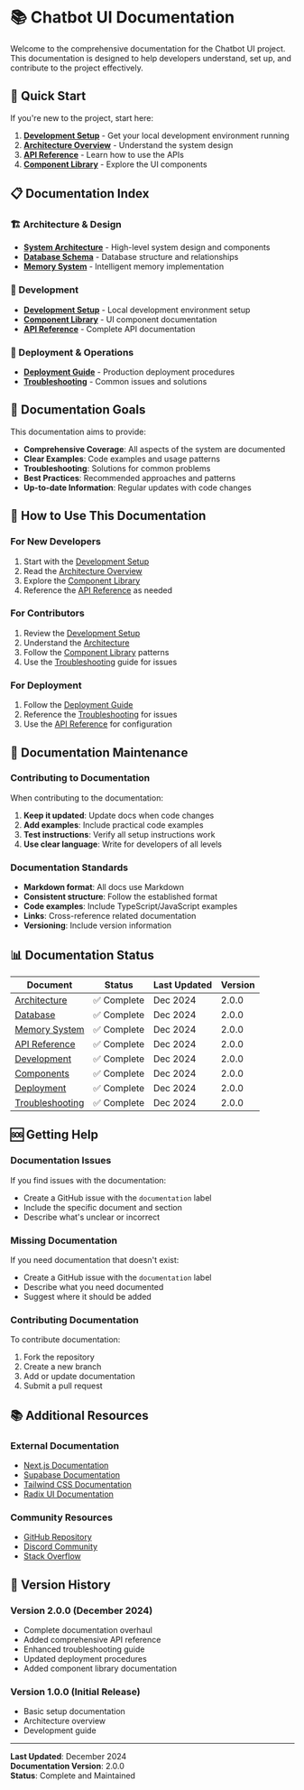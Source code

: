 # 📚 Chatbot UI Documentation

Welcome to the comprehensive documentation for the Chatbot UI project. This documentation is designed to help developers understand, set up, and contribute to the project effectively.

## 🎯 Quick Start

If you're new to the project, start here:

1. **[Development Setup](DEVELOPMENT.md)** - Get your local development environment running
2. **[Architecture Overview](ARCHITECTURE.md)** - Understand the system design
3. **[API Reference](API_REFERENCE.md)** - Learn how to use the APIs
4. **[Component Library](COMPONENTS.md)** - Explore the UI components

## 📋 Documentation Index

### 🏗️ Architecture & Design
- **[System Architecture](ARCHITECTURE.md)** - High-level system design and components
- **[Database Schema](DATABASE.md)** - Database structure and relationships
- **[Memory System](MEMORY_SYSTEM.md)** - Intelligent memory implementation

### 🔧 Development
- **[Development Setup](DEVELOPMENT.md)** - Local development environment setup
- **[Component Library](COMPONENTS.md)** - UI component documentation
- **[API Reference](API_REFERENCE.md)** - Complete API documentation

### 🚀 Deployment & Operations
- **[Deployment Guide](DEPLOYMENT.md)** - Production deployment procedures
- **[Troubleshooting](TROUBLESHOOTING.md)** - Common issues and solutions

## 🎯 Documentation Goals

This documentation aims to provide:

- **Comprehensive Coverage**: All aspects of the system are documented
- **Clear Examples**: Code examples and usage patterns
- **Troubleshooting**: Solutions for common problems
- **Best Practices**: Recommended approaches and patterns
- **Up-to-date Information**: Regular updates with code changes

## 📖 How to Use This Documentation

### For New Developers
1. Start with the [Development Setup](DEVELOPMENT.md)
2. Read the [Architecture Overview](ARCHITECTURE.md)
3. Explore the [Component Library](COMPONENTS.md)
4. Reference the [API Reference](API_REFERENCE.md) as needed

### For Contributors
1. Review the [Development Setup](DEVELOPMENT.md)
2. Understand the [Architecture](ARCHITECTURE.md)
3. Follow the [Component Library](COMPONENTS.md) patterns
4. Use the [Troubleshooting](TROUBLESHOOTING.md) guide for issues

### For Deployment
1. Follow the [Deployment Guide](DEPLOYMENT.md)
2. Reference the [Troubleshooting](TROUBLESHOOTING.md) for issues
3. Use the [API Reference](API_REFERENCE.md) for configuration

## 🔄 Documentation Maintenance

### Contributing to Documentation

When contributing to the documentation:

1. **Keep it updated**: Update docs when code changes
2. **Add examples**: Include practical code examples
3. **Test instructions**: Verify all setup instructions work
4. **Use clear language**: Write for developers of all levels

### Documentation Standards

- **Markdown format**: All docs use Markdown
- **Consistent structure**: Follow the established format
- **Code examples**: Include TypeScript/JavaScript examples
- **Links**: Cross-reference related documentation
- **Versioning**: Include version information

## 📊 Documentation Status

| Document | Status | Last Updated | Version |
|----------|--------|--------------|---------|
| [Architecture](ARCHITECTURE.md) | ✅ Complete | Dec 2024 | 2.0.0 |
| [Database](DATABASE.md) | ✅ Complete | Dec 2024 | 2.0.0 |
| [Memory System](MEMORY_SYSTEM.md) | ✅ Complete | Dec 2024 | 2.0.0 |
| [API Reference](API_REFERENCE.md) | ✅ Complete | Dec 2024 | 2.0.0 |
| [Development](DEVELOPMENT.md) | ✅ Complete | Dec 2024 | 2.0.0 |
| [Components](COMPONENTS.md) | ✅ Complete | Dec 2024 | 2.0.0 |
| [Deployment](DEPLOYMENT.md) | ✅ Complete | Dec 2024 | 2.0.0 |
| [Troubleshooting](TROUBLESHOOTING.md) | ✅ Complete | Dec 2024 | 2.0.0 |

## 🆘 Getting Help

### Documentation Issues
If you find issues with the documentation:
- Create a GitHub issue with the `documentation` label
- Include the specific document and section
- Describe what's unclear or incorrect

### Missing Documentation
If you need documentation that doesn't exist:
- Create a GitHub issue with the `documentation` label
- Describe what you need documented
- Suggest where it should be added

### Contributing Documentation
To contribute documentation:
1. Fork the repository
2. Create a new branch
3. Add or update documentation
4. Submit a pull request

## 📚 Additional Resources

### External Documentation
- [Next.js Documentation](https://nextjs.org/docs)
- [Supabase Documentation](https://supabase.com/docs)
- [Tailwind CSS Documentation](https://tailwindcss.com/docs)
- [Radix UI Documentation](https://www.radix-ui.com/docs)

### Community Resources
- [GitHub Repository](https://github.com/your-username/chatbot-ui)
- [Discord Community](https://discord.gg/your-community)
- [Stack Overflow](https://stackoverflow.com/questions/tagged/chatbot-ui)

## 🔄 Version History

### Version 2.0.0 (December 2024)
- Complete documentation overhaul
- Added comprehensive API reference
- Enhanced troubleshooting guide
- Updated deployment procedures
- Added component library documentation

### Version 1.0.0 (Initial Release)
- Basic setup documentation
- Architecture overview
- Development guide

---

**Last Updated**: December 2024  
**Documentation Version**: 2.0.0  
**Status**: Complete and Maintained 